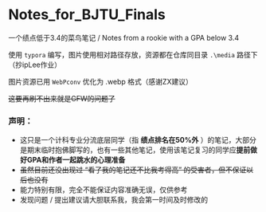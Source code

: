 # Notes_for_BJTU_Finals
一个绩点低于3.4的菜鸟笔记 / Notes from a rookie with a GPA below 3.4

使用 `typora` 编写，图片使用相对路径存放，资源都在仓库同目录 `.\media` 路径下（抄ipLee作业）

图片资源已用 `WebPconv` 优化为 .webp 格式（感谢ZX建议）

~~这要再刷不出来就是GFW的问题了~~

### 声明：

- 这只是一个计科专业分流底层同学（指 **绩点排名在50%外** ）的笔记，大部分是期末临时抱佛脚写的，也有一些其他笔记，使用该笔记复习的同学应**提前做好GPA和作者一起跳水的心理准备**
- ~~虽然目前还没出现过 “看了我的笔记还不比我考得高” 的受害者，但不保证以后也没有~~
- 能力特别有限，完全不能保证内容准确无误，仅供参考
- 发现问题 / 提出建议请大胆联系我，我会第一时间及时修改的



